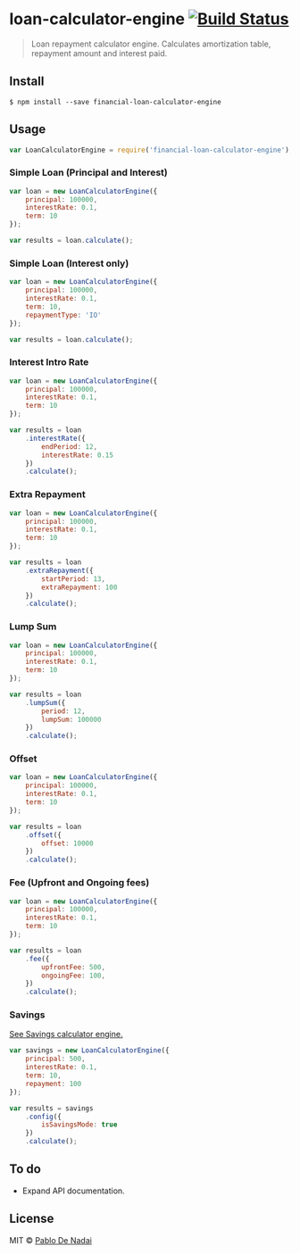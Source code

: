 # loan-calculator-engine [![Build Status](https://travis-ci.org/financial-calcs/loan-calculator-engine.svg?branch=master)](https://travis-ci.org/financial-calcs/loan-calculator-engine)

> Loan repayment calculator engine. Calculates amortization table, repayment amount and interest paid.

## Install

```
$ npm install --save financial-loan-calculator-engine
```

## Usage

```javascript
var LoanCalculatorEngine = require('financial-loan-calculator-engine');
```

### Simple Loan (Principal and Interest)

```javascript
var loan = new LoanCalculatorEngine({
	principal: 100000,
	interestRate: 0.1,
	term: 10
});

var results = loan.calculate();
```

### Simple Loan (Interest only)

```javascript
var loan = new LoanCalculatorEngine({
	principal: 100000,
	interestRate: 0.1,
	term: 10,
	repaymentType: 'IO'
});

var results = loan.calculate();
```

### Interest Intro Rate

```javascript
var loan = new LoanCalculatorEngine({
	principal: 100000,
	interestRate: 0.1,
	term: 10
});

var results = loan
	.interestRate({
		endPeriod: 12,
		interestRate: 0.15
	})
	.calculate(); 
```

### Extra Repayment

```javascript
var loan = new LoanCalculatorEngine({
	principal: 100000,
	interestRate: 0.1,
	term: 10
});

var results = loan
	.extraRepayment({
		startPeriod: 13,
		extraRepayment: 100
	})
	.calculate();
```

### Lump Sum

```javascript
var loan = new LoanCalculatorEngine({
	principal: 100000,
	interestRate: 0.1,
	term: 10
});

var results = loan
	.lumpSum({
		period: 12,
		lumpSum: 100000
	})
	.calculate();
```

### Offset

```javascript
var loan = new LoanCalculatorEngine({
	principal: 100000,
	interestRate: 0.1,
	term: 10
});

var results = loan
	.offset({
		offset: 10000
	})
	.calculate();
```

### Fee (Upfront and Ongoing fees)

```javascript
var loan = new LoanCalculatorEngine({
	principal: 100000,
	interestRate: 0.1,
	term: 10
});

var results = loan
	.fee({
		upfrontFee: 500,
		ongoingFee: 100,
	})
	.calculate();
```

### Savings
[See Savings calculator engine.](https://github.com/financial-calcs/savings-calculator-engine)

```javascript
var savings = new LoanCalculatorEngine({
	principal: 500,
	interestRate: 0.1,
	term: 10,
	repayment: 100
});

var results = savings
	.config({
		isSavingsMode: true
	})
	.calculate();
```

## To do

- Expand API documentation.

## License

MIT © [Pablo De Nadai](http://pablodenadai.com)
